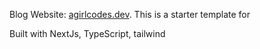 Blog Website: [agirlcodes.dev](https://agirlcodes.dev).
This is a starter template for 


Built with NextJs, TypeScript, tailwind
